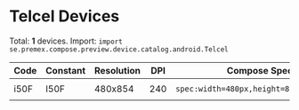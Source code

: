# Telcel Devices

Total: **1** devices. Import: `import se.premex.compose.preview.device.catalog.android.Telcel`

| Code | Constant | Resolution | DPI | Compose Spec | Preview Usage |
|------|----------|------------|-----|-------------|---------------|
| i50F | I50F | 480x854 | 240 | `spec:width=480px,height=854px,dpi=240` | `@Preview(device = Telcel.I50F)` |

<!-- Generated automatically. Do not edit manually. -->
